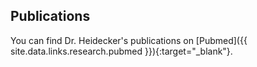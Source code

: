## Publications

You can find Dr. Heidecker's publications on
[Pubmed]({{ site.data.links.research.pubmed }}){:target="_blank"}.